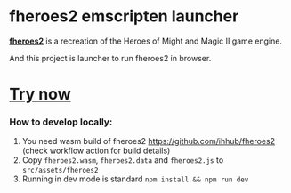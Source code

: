 # fheroes2 emscripten launcher

**[fheroes2](https://github.com/ihhub/fheroes2/)** is a recreation of the Heroes of Might and Magic II game engine.

And this project is launcher to run fheroes2 in browser.

[Try now](https://ololoken.github.io/fh2-ems/)
=========

### How to develop locally:
1. You need wasm build of fheroes2 https://github.com/ihhub/fheroes2 (check workflow action for build details)
2. Copy `fheroes2.wasm`, `fheroes2.data` and `fheroes2.js` to `src/assets/fheroes2`
3. Running in dev mode is standard `npm install && npm run dev`
